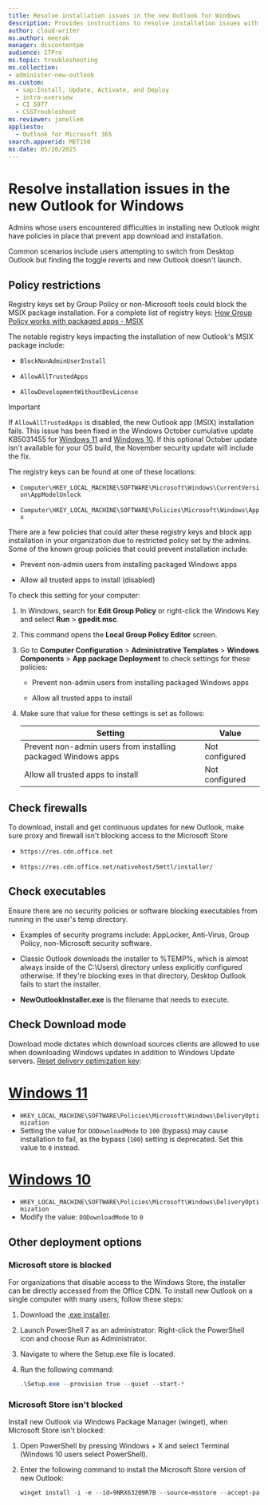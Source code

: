 ```yaml
---
title: Resolve installation issues in the new Outlook for Windows
description: Provides instructions to resolve installation issues with the new Outlook for Windows.
author: cloud-writer
ms.author: meerak
manager: dcscontentpm
audience: ITPro
ms.topic: troubleshooting
ms.collection:
- administer-new-outlook
ms.custom: 
  - sap:Install, Update, Activate, and Deploy
  - intro-overview
  - CI 5977
  - CSSTroubleshoot
ms.reviewer: janellem
appliesto: 
  - Outlook for Microsoft 365
search.appverid: MET150
ms.date: 05/20/2025
---
```

# Resolve installation issues in the new Outlook for Windows

Admins whose users encountered difficulties in installing new Outlook might have policies in place that prevent app download and installation.

Common scenarios include users attempting to switch from Desktop Outlook but finding the toggle reverts and new Outlook doesn't launch.

## Policy restrictions

Registry keys set by Group Policy or non-Microsoft tools could block the MSIX package installation. For a complete list of registry keys: [How Group Policy works with packaged apps - MSIX](/windows/msix/group-policy-msix)

The notable registry keys impacting the installation of new Outlook's MSIX package include:

- `BlockNonAdminUserInstall`

- `AllowAllTrustedApps`

- `AllowDevelopmentWithoutDevLicense`

> [!IMPORTANT]
> If `AllowAllTrustedApps` is disabled, the new Outlook app (MSIX) installation fails. This issue has been fixed in the Windows October cumulative update KB5031455 for [Windows 11](https://support.microsoft.com/topic/6513c5ec-c5a2-4aaf-97f5-44c13d29e0d4) and [Windows 10](https://support.microsoft.com/topic/03f350cb-57f9-45e6-bfd7-438895d3c7fa). If this optional October update isn't available for your OS build, the November security update will include the fix.

The registry keys can be found at one of these locations:

- `Computer\HKEY_LOCAL_MACHINE\SOFTWARE\Microsoft\Windows\CurrentVersion\AppModelUnlock`

- `Computer\HKEY_LOCAL_MACHINE\SOFTWARE\Policies\Microsoft\Windows\Appx`

There are a few policies that could alter these registry keys and block app installation in your organization due to restricted policy set by the admins. Some of the known group policies that could prevent installation include:

- Prevent non-admin users from installing packaged Windows apps

- Allow all trusted apps to install (disabled)

To check this setting for your computer:

1. In Windows, search for **Edit Group Policy** or right-click the Windows Key and select **Run** > **gpedit.msc**.

1. This command opens the **Local Group Policy Editor** screen.

1. Go to **Computer Configuration** > **Administrative Templates** > **Windows Components** > **App package Deployment** to check settings for these policies:

    - Prevent non-admin users from installing packaged Windows apps

    - Allow all trusted apps to install

1. Make sure that value for these settings is set as follows:

    |Setting  |Value  |
    |---------|---------|
    |Prevent non-admin users from installing packaged Windows apps|Not configured|
    |Allow all trusted apps to install|Not configured|

## Check firewalls

To download, install and get continuous updates for new Outlook, make sure proxy and firewall isn't blocking access to the Microsoft Store

- `https://res.cdn.office.net`

- `https://res.cdn.office.net/nativehost/5mttl/installer/`

## Check executables

Ensure there are no security policies or software blocking executables from running in the user's temp directory.

- Examples of security programs include: AppLocker, Anti-Virus, Group Policy, non-Microsoft security software.

- Classic Outlook downloads the installer to %TEMP%, which is almost always inside of the C:\Users\ directory unless explicitly configured otherwise. If they're blocking exes in that directory, Desktop Outlook fails to start the installer.

- **NewOutlookInstaller.exe** is the filename that needs to execute.

## Check Download mode

Download mode dictates which download sources clients are allowed to use when downloading Windows updates in addition to Windows Update servers. [Reset delivery optimization key](/windows/deployment/do/waas-delivery-optimization-reference#download-mode):

# [Windows 11](#tab/windows11)
- `HKEY_LOCAL_MACHINE\SOFTWARE\Policies\Microsoft\Windows\DeliveryOptimization`
- Setting the value for `DODownloadMode` to `100` (bypass) may cause installation to fail, as the bypass (`100`) setting is deprecated. Set this value to `0` instead.

# [Windows 10](#tab/windows10)
- `HKEY_LOCAL_MACHINE\SOFTWARE\Policies\Microsoft\Windows\DeliveryOptimization`
- Modify the value: `DODownloadMode` to `0`

## Other deployment options

### Microsoft store is blocked

For organizations that disable access to the Windows Store, the installer can be directly accessed from the Office CDN. To install new Outlook on a single computer with many users, follow these steps:

1. Download the [.exe installer](https://go.microsoft.com/fwlink/?linkid=2207851).

1. Launch PowerShell 7 as an administrator: Right-click the PowerShell icon and choose Run as Administrator.

1. Navigate to where the Setup.exe file is located.

1. Run the following command:

    ```powershell
    .\Setup.exe --provision true --quiet --start-*
    ```

### Microsoft Store isn't blocked

Install new Outlook via Windows Package Manager (winget), when Microsoft Store isn't blocked:

1. Open PowerShell by pressing Windows + X and select Terminal (Windows 10 users select PowerShell).

1. Enter the following command to install the Microsoft Store version of new Outlook:

    ```powershell
    winget install -i -e --id=9NRX63209R7B --source=msstore --accept-package-agreements
    ```
